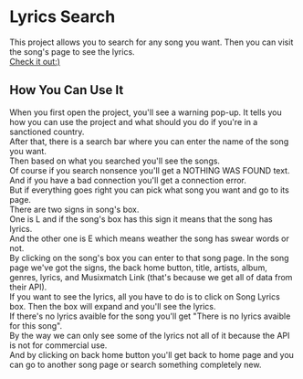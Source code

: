 # Lyrics Search

This project allows you to search for any song you want. Then you can visit the song's page to see the lyrics.
<br />
<a href="https://songs-search.vercel.app/">Check it out:)<a/>


## How You Can Use It

When you first open the project, you'll see a warning pop-up. It tells you how you can use the project and what should you do if you're in a sanctioned country. 
<br />
After that, there is a search bar where you can enter the name of the song you want. 
<br />
Then based on what you searched you'll see the songs. 
<br />
Of course if you search nonsence you'll get a NOTHING WAS FOUND text. 
<br />
And if you have a bad connection you'll get a connection error. 
<br />
But if everything goes right you can pick what song you want and go to its page. 
<br />
There are two signs in song's box. 
<br />
One is L and if the song's box has this sign it means that the song has lyrics. 
<br />
And the other one is E which means weather the song has swear words or not. 
<br />
By clicking on the song's box you can enter to that song page. In the song page we've got the signs, the back home button, title, artists, album, genres, lyrics, and Musixmatch Link (that's because we get all of data from their API). 
<br />
If you want to see the lyrics, all you have to do is to click on Song Lyrics box. Then the box will expand and you'll see the lyrics. 
<br />
If there's no lyrics avaible for the song you'll get "There is no lyrics avaible for this song". 
<br />
By the way we can only see some of the lyrics not all of it because the API is not for commercial use. 
<br />
And by clicking on back home button you'll get back to home page and you can go to another song page or search something completely new.
